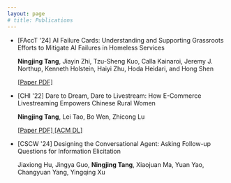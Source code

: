 ```yaml
---
layout: page
# title: Publications
---
```


<div>
<ul class="list-posts">
<li class="post-teaser">
<span class="post-teaser__title">[FAccT '24] AI Failure Cards: Understanding and Supporting Grassroots Efforts to Mitigate AI Failures in Homeless Services </span>
<p class="pub__author">
<strong>Ningjing Tang</strong>, Jiayin Zhi, Tzu-Sheng Kuo, Calla Kainaroi, Jeremy J. Northup, Kenneth Holstein, Haiyi Zhu, Hoda Heidari, and Hong Shen
</p>
</p>
<p class="pub__link">
<a href="./assets/facct24-50 (5).pdf">
[Paper PDF]
</a>
</p>
</li>
<li class="post-teaser">
<span class="post-teaser__title">[CHI '22] Dare to Dream, Dare to Livestream: How E-Commerce Livestreaming Empowers Chinese Rural Women</span>
<p class="pub__author">
<strong>Ningjing Tang</strong>, Lei Tao, Bo Wen, Zhicong Lu 
</p>
<p class="pub__link">
<a href="./assets/chi22-528.pdf">
[Paper PDF]
</a>
<a href="https://dl.acm.org/doi/abs/10.1145/3491102.3517634">
[ACM DL]
</a>
</p>
</li>

<li class="post-teaser">
<span class="post-teaser__title">[CSCW '24] Designing the Conversational Agent: Asking Follow-up Questions for Information Elicitation</span>
<p class="pub__author">
Jiaxiong Hu, Jingya Guo, <strong>Ningjing Tang</strong>, Xiaojuan Ma, Yuan Yao, Changyuan Yang, Yingqing Xu
</p>
</li>
</ul>
</div>
